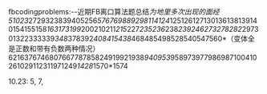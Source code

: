 fbcodingproblems:--近期FB离口算法题总结*为地里多次出现的面经51023*2729323839405256*576769889298114124*125126127130136138139140154155158*163173199*200210211*215*227*235236*238*239246273278282*297301322333339*348*378392*408415438*468485498528540547560*（变体全是正数和带有负数两种情况）621637674680766778785824919921938*940953*958973977986987100410261029112311971249*1428*1570*1574



10.23: 5, 7, 
